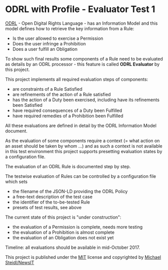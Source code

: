 # ODRL with Profile - Evaluator Test 1

[ODRL](https://www.w3.org/2016/poe/charter) - Open Digital Rights Language - has an Information Model and this model defines how to retrieve the key information from a Rule:
* Is the user allowed to exercise a Permission
* Does the user infringe a Prohibition
* Does a user fulfill an Obligation

To show such final results some components of a Rule need to be evaluated as details by an ODRL processor - this feature is called **ODRL Evaluator** by this project.

This project implements all required evaluation steps of components:
* are constraints of a Rule Satisfied
* are refinements of the action of a Rule satisfied
* has the action of a Duty been exercised, including have its refinements been Satisfied
* have required consequences of a Duty been Fulfilled
* have required remedies of a Prohibition been Fulfilled

All these evaluations are defined in detail by the ODRL Information Model document.

As the evaluation of some components require a context (= what action on an asset should be taken by whom ...) and as such a context is not available in this test environment this project supports presetting evaluation states by a configuration file.

The evaluation of an ODRL Rule is documented step by step.

The testwise evaluation of Rules can be controlled by a configuration file which sets
* the filename of the JSON-LD providing the ODRL Policy
* a free-text description of the test case
* the identifier of the to-be-tested Rule
* presets of test results, see above

The current state of this project is "under construction":
* the evaluation of a Permission is complete, needs more testing
* the evaluation of a Prohibition is almost complete
* the evaluation of an Obligation does not exist yet

Timeline: all evaluations should be available in mid-October 2017.

This project is published under the [MIT](https://opensource.org/licenses/MIT) license and copyrighted by [Michael Steidl/NewsIT](https://www.linkedin.com/in/michaelwsteidl)


